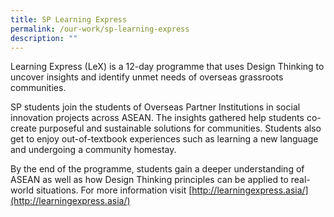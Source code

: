 ```yaml
---
title: SP Learning Express
permalink: /our-work/sp-learning-express
description: ""
---
```

Learning Express (LeX) is a 12-day programme that uses Design Thinking to uncover insights and identify unmet needs of overseas grassroots communities.

SP students join the students of Overseas Partner Institutions in social innovation projects across ASEAN. The insights gathered help students co-create purposeful and sustainable solutions for communities. Students also get to enjoy out-of-textbook experiences such as learning a new language and undergoing a community homestay.

By the end of the programme, students gain a deeper understanding of ASEAN as well as how Design Thinking principles can be applied to real-world situations. For more information visit [http://learningexpress.asia/](http://learningexpress.asia/)